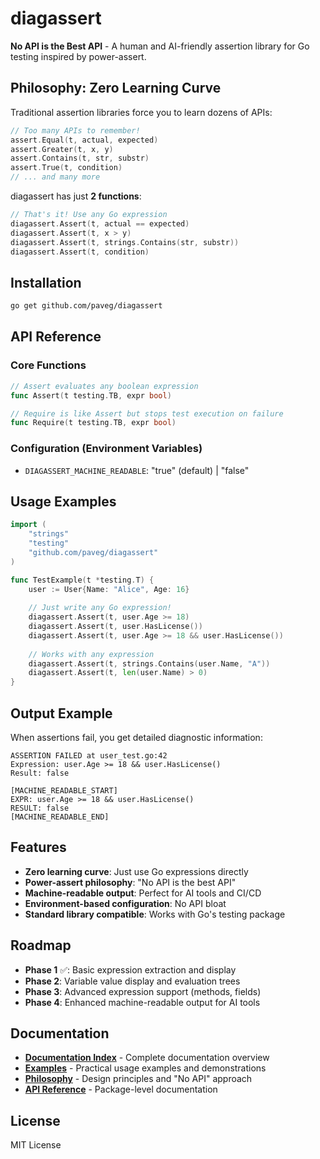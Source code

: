 # diagassert

**No API is the Best API** - A human and AI-friendly assertion library for Go testing inspired by power-assert.

## Philosophy: Zero Learning Curve

Traditional assertion libraries force you to learn dozens of APIs:

```go
// Too many APIs to remember!
assert.Equal(t, actual, expected)
assert.Greater(t, x, y)
assert.Contains(t, str, substr)
assert.True(t, condition)
// ... and many more
```

diagassert has just **2 functions**:

```go
// That's it! Use any Go expression
diagassert.Assert(t, actual == expected)
diagassert.Assert(t, x > y)
diagassert.Assert(t, strings.Contains(str, substr))
diagassert.Assert(t, condition)
```

## Installation

```bash
go get github.com/paveg/diagassert
```

## API Reference

### Core Functions

```go
// Assert evaluates any boolean expression
func Assert(t testing.TB, expr bool)

// Require is like Assert but stops test execution on failure
func Require(t testing.TB, expr bool)
```

### Configuration (Environment Variables)

- `DIAGASSERT_MACHINE_READABLE`: "true" (default) | "false"

## Usage Examples

```go
import (
    "strings"
    "testing"
    "github.com/paveg/diagassert"
)

func TestExample(t *testing.T) {
    user := User{Name: "Alice", Age: 16}
    
    // Just write any Go expression!
    diagassert.Assert(t, user.Age >= 18)
    diagassert.Assert(t, user.HasLicense())
    diagassert.Assert(t, user.Age >= 18 && user.HasLicense())
    
    // Works with any expression
    diagassert.Assert(t, strings.Contains(user.Name, "A"))
    diagassert.Assert(t, len(user.Name) > 0)
}
```

## Output Example

When assertions fail, you get detailed diagnostic information:

```
ASSERTION FAILED at user_test.go:42
Expression: user.Age >= 18 && user.HasLicense()
Result: false

[MACHINE_READABLE_START]
EXPR: user.Age >= 18 && user.HasLicense()
RESULT: false
[MACHINE_READABLE_END]
```

## Features

- **Zero learning curve**: Just use Go expressions directly
- **Power-assert philosophy**: "No API is the best API"
- **Machine-readable output**: Perfect for AI tools and CI/CD
- **Environment-based configuration**: No API bloat
- **Standard library compatible**: Works with Go's testing package

## Roadmap

- **Phase 1** ✅: Basic expression extraction and display
- **Phase 2**: Variable value display and evaluation trees
- **Phase 3**: Advanced expression support (methods, fields)
- **Phase 4**: Enhanced machine-readable output for AI tools

## Documentation

- **[Documentation Index](./docs/)** - Complete documentation overview
- **[Examples](./examples/)** - Practical usage examples and demonstrations
- **[Philosophy](./docs/philosophy.md)** - Design principles and "No API" approach
- **[API Reference](./doc.go)** - Package-level documentation

## License

MIT License